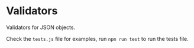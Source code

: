 # Validators

Validators for JSON objects.

Check the `tests.js` file for examples, run `npm run test` to run the tests file.
